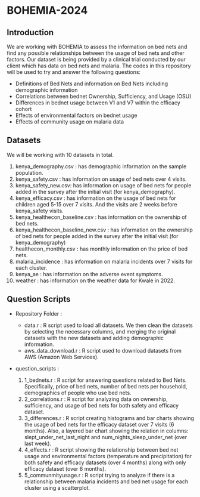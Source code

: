 # BOHEMIA-2024

## Introduction

We are working with BOHEMIA to assess the information on bed nets and find any possible relationships between the usage of bed nets and other factors. Our dataset is being provided by a clinical trial conducted by our client which has data on bed nets and malaria. The codes in this repository will be used to try and answer the following questions:

- Definitions of Bed Nets and information on Bed Nets including demographic information
- Correlations between bednet Ownership, Sufficiency, and Usage (OSU)
- Differences in bednet usage between V1 and V7 within the efficacy cohort
- Effects of environmental factors on bednet usage
- Effects of community usage on malaria data

## Datasets

We will be working with 10 datasets in total.

1. kenya_demography.csv : has demographic information on the sample population.
2. kenya_safety.csv : has information on usage of bed nets over 4 visits.
3. kenya_safety_new.csv: has information on usage of bed nets for people added in the survey after the initial visit (for kenya_demography). 
4. kenya_efficacy.csv : has information on the usage of bed nets for children aged 5-15 over 7 visits. And the visits are 2 weeks before kenya_safety visits.
5. kenya_healthecon_baseline.csv : has information on the ownership of bed nets.
6. kenya_healthecon_baseline_new.csv : has information on the ownership of bed nets for people added in  the survey after the initial visit (for kenya_demography)
7. healthecon_monthly.csv : has monthly information on the price of bed nets.
8. malaria_incidence : has information on malaria incidents over 7 visits for each cluster.
9. kenya_ae : has information on the adverse event symptoms.
10. weather : has information on the weather data for Kwale in 2022.

## Question Scripts

 * Repository Folder :
    - data.r : R script used to load all datasets. We then clean the datasets by selecting the necessary columns, and merging the original datasets with the new datasets and adding demographic information.
    - aws_data_download.r : R script used to download datasets from AWS (Amazon Web Services).
  
 * question_scripts :
   1. 1_bednets.r : R script for answering questions related to Bed Nets. Specifically, price of bed nets, number of bed nets per household, demographics of people who use bed nets.
   2. 2_correlations.r : R script for analyzing data on ownership, sufficiency, and usage of bed nets for both safety and efficacy dataset.
   3. 3_differences.r : R script creating histograms and bar charts showing the usage of bed nets for the efficacy dataset over 7 visits (6 months). Also, a layered bar chart showing the relation in columns: slept_under_net_last_night and num_nights_sleep_under_net (over last week).
   4. 4_effects.r : R script showing the relationship between bed net usage and environmental factors (temperature and precipitation) for both safety and efficacy datasets (over 4 months) along with only efficacy dataset (over 6 months).
   5. 5_communmityusage.r : R script trying to analyze if there is a relationship between malaria incidents and bed net usage for each cluster using a scatterplot.


